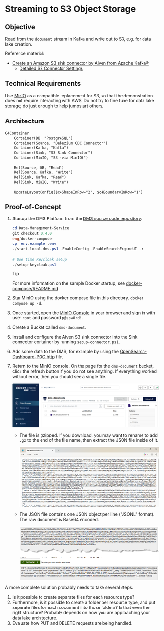 # Streaming to S3 Object Storage

## Objective

Read from the `document` stream in Kafka and write out to S3, e.g. for data lake creation.

Reference material:

* [Create an Amazon S3 sink connector by Aiven from Apache Kafka®](https://aiven.io/docs/products/kafka/kafka-connect/howto/s3-sink-connector-aiven)
  * [Detailed S3 Connector Settings](https://github.com/Aiven-Open/cloud-storage-connectors-for-apache-kafka/blob/main/s3-sink-connector/README.md#configuration)

## Technical Requirements

Use [MinIO](https://min.io/) as a compatible replacement for S3, so that the
demonstration does not require interacting with AWS. Do not try to fine tune for
data lake storage; do just enough to help jumpstart others.

## Architecture

```mermaid
C4Container
    Container(DB, "PostgreSQL")
    Container(Source, "Debezium CDC Connector")
    Container(Kafka, "Kafka")
    Container(Sink, "S3 Sink Connector")
    Container(MinIO, "S3 (via MinIO)")

    Rel(Source, DB, "Read")
    Rel(Source, Kafka, "Write")
    Rel(Sink, Kafka, "Read")
    Rel(Sink, MinIO, "Write")

    UpdateLayoutConfig($c4ShapeInRow="2", $c4BoundaryInRow="1")
```

## Proof-of-Concept

1. Startup the DMS Platform from the [DMS source code
   repository](https://github.com/Ed-Fi-Alliance-OSS/Data-Management-Service):

   ```powershell
   cd Data-Management-Service
   git checkout 0.4.0
   eng/docker-compose
   cp .env.example .env
   ./start-local-dms.ps1 -EnableConfig -EnableSearchEngineUI -r

   # One time Keycloak setup
   ./setup-keycloak.ps1
   ```

   > [!TIP]
   > For more information on the sample Docker startup, see
   > [docker-compose/README.md](https://github.com/Ed-Fi-Alliance-OSS/Data-Management-Service/blob/main/eng/docker-compose/README.md)

2. Star MinIO using the docker compose file in this directory. `docker compose up -d`.
3. Once started, open the [MinIO Console](http://localhost:9090/) in your
   browser and sign in with user `root` and password `p@ssw0rd!`.
4. Create a Bucket called `dms-document`.
5. Install and configure the Aiven S3 sink connector into the Sink
   connector container by running `setup-connector.ps1`.
6. Add some data to the DMS, for example by using the
   [OpenSearch-Dashboard-POC.http](../../search/simple-dashboards/OpenSearch-Dashboard-POC.http)
   file.
7. Return to the MinIO console. On the page for the `dms-document` bucket, click
   the refresh button if you do not see anything. If everything worked without
   error, then you should see a single file.

   ![View of the file in the MinIO Console](./minio-obj-store.webp)

   * The file is gzipped. If you download, you may want to rename to add `.gz`
     to the end of the file name, then extract the JSON file inside of it.

     ![Extracted JSONL file](./jsonl-file.webp)

   * The JSON file contains one JSON object per line ("JSONL" format). The raw document is Base64 encoded.

     ![Decoded line](./json-decoded.webp)

A more complete solution probably needs to take several steps.

1. Is it possible to create separate files for each resource type?
2. Furthermore, is it possible to create a folder per resource type, and put
   separate files for each document into those folders? Is that even the right
   structure? Probably depends on how you are approaching your data lake
   architecture.
3. Evaluate how PUT and DELETE requests are being handled.
